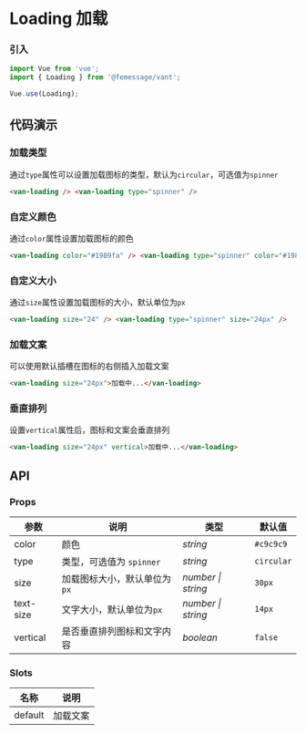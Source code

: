 # Loading 加载

### 引入

```js
import Vue from 'vue';
import { Loading } from '@femessage/vant';

Vue.use(Loading);
```

## 代码演示

### 加载类型

通过`type`属性可以设置加载图标的类型，默认为`circular`，可选值为`spinner`

```html
<van-loading /> <van-loading type="spinner" />
```

### 自定义颜色

通过`color`属性设置加载图标的颜色

```html
<van-loading color="#1989fa" /> <van-loading type="spinner" color="#1989fa" />
```

### 自定义大小

通过`size`属性设置加载图标的大小，默认单位为`px`

```html
<van-loading size="24" /> <van-loading type="spinner" size="24px" />
```

### 加载文案

可以使用默认插槽在图标的右侧插入加载文案

```html
<van-loading size="24px">加载中...</van-loading>
```

### 垂直排列

设置`vertical`属性后，图标和文案会垂直排列

```html
<van-loading size="24px" vertical>加载中...</van-loading>
```

## API

### Props

| 参数      | 说明                         | 类型               | 默认值     |
| --------- | ---------------------------- | ------------------ | ---------- |
| color     | 颜色                         | _string_           | `#c9c9c9`  |
| type      | 类型，可选值为 `spinner`     | _string_           | `circular` |
| size      | 加载图标大小，默认单位为`px` | _number \| string_ | `30px`     |
| text-size | 文字大小，默认单位为`px`     | _number \| string_ | `14px`     |
| vertical  | 是否垂直排列图标和文字内容   | _boolean_          | `false`    |

### Slots

| 名称    | 说明     |
| ------- | -------- |
| default | 加载文案 |
